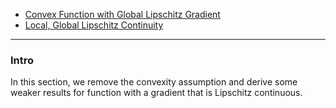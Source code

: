 - [Convex Function with Global Lipschitz Gradient](Convex%20Function%20with%20Global%20Lipschitz%20Gradient.md)
- [Local, Global Lipschitz Continuity](AMATH%20516%20Numerical%20Optimizations/Background/Local,%20Global%20Lipschitz%20Continuity.md)

---
### **Intro**

In this section, we remove the convexity assumption and derive some weaker results for function with a gradient that is Lipschitz continuous. 



